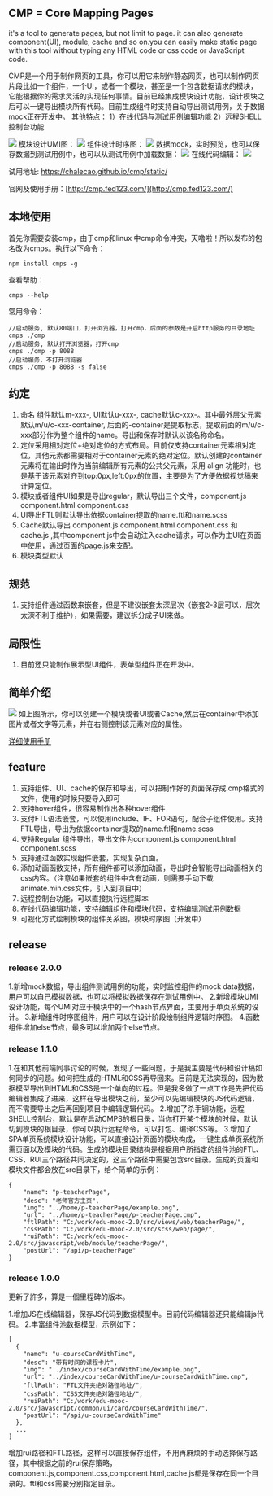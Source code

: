 ## CMP = Core Mapping Pages
it's a tool to generate pages, but not limit to page. it can also generate component(UI), module, cache and so on.you can easily make static page with this tool without typing any HTML code or css code or JavaScript code. 

CMP是一个用于制作网页的工具，你可以用它来制作静态网页，也可以制作网页片段比如一个组件，一个UI，或者一个模块，甚至是一个包含数据请求的模块，它能根据你的需求灵活的实现任何事情。目前已经集成模块设计功能，设计模块之后可以一键导出模块所有代码。目前生成组件时支持自动导出测试用例，关于数据mock正在开发中。
其他特点：
1）在线代码与测试用例编辑功能
2）远程SHELL控制台功能

<img src="https://github.com/chalecao/cmp/raw/master/static/style/images/cmp_overview.png" />
 模块设计UMI图：
<img src="https://github.com/chalecao/cmp/raw/master/static/style/images/cmp_umi.png" />
 组件设计时序图：
<img src="https://github.com/chalecao/cmp/raw/master/static/style/images/cmp_timeline.png" />
 数据mock，实时预览，也可以保存数据到测试用例中，也可以从测试用例中加载数据：
<img src="https://github.com/chalecao/cmp/raw/master/static/style/images/cmp_mock.png" />
 在线代码编辑：
<img src="https://github.com/chalecao/cmp/raw/master/static/style/images/cmp_editor.png" />

试用地址: https://chalecao.github.io/cmp/static/

官网及使用手册：[http://cmp.fed123.com/](http://cmp.fed123.com/)

## 本地使用
首先你需要安装cmp，由于cmp和linux 中cmp命令冲突，天噜啦！所以发布的包名改为cmps。执行以下命令：
```
npm install cmps -g
```
查看帮助：
```
cmps --help
```
常用命令：
```
//启动服务, 默认80端口，打开浏览器，打开cmp，后面的参数是开启http服务的目录地址
cmps ./cmp
//启动服务, 默认打开浏览器，打开cmp
cmps ./cmp -p 8088
//启动服务，不打开浏览器
cmps ./cmp -p 8088 -s false
```

## 约定
1. 命名
  组件默认m-xxx-, UI默认u-xxx-, cache默认c-xxx-。其中最外层父元素默认m/u/c-xxx-container, 后面的-container是提取标志，提取前面的m/u/c-xxx部分作为整个组件的name。导出和保存时默认以该名称命名。
2. 定位采用相对定位+绝对定位的方式布局。目前仅支持container元素相对定位，其他元素都需要相对于container元素的绝对定位。默认创建的container元素将在输出时作为当前编辑所有元素的公共父元素，采用 align 功能时，也是基于该元素对齐到top:0px,left:0px的位置，主要是为了方便依据视觉稿来计算定位。
3. 模块或者组件UI如果是导出regular，默认导出三个文件，component.js component.html component.css
4. UI导出FTL则默认导出依据container提取的name.ftl和name.scss
5. Cache默认导出 component.js component.html component.css 和cache.js ,其中component.js中会自动注入cache请求，可以作为主UI在页面中使用，通过页面的page.js来支配。
6. 模块类型默认

## 规范
1. 支持组件通过函数来嵌套，但是不建议嵌套太深层次（嵌套2-3层可以，层次太深不利于维护），如果需要，建议拆分成子UI来做。

## 局限性
1. 目前还只能制作展示型UI组件，表单型组件正在开发中。

## 简单介绍
<img src="https://github.com/chalecao/cmp/raw/master/static/style/images/cmp_intro.png" />
如上图所示，你可以创建一个模块或者UI或者Cache,然后在container中添加图片或者文字等元素，并在右侧控制该元素对应的属性。

[详细使用手册](https://chalecao.gitbooks.io/cmp-manual/content/)

## feature
1. 支持组件、UI、cache的保存和导出，可以把制作好的页面保存成.cmp格式的文件，使用的时候只要导入即可
2. 支持hover组件，很容易制作出各种hover组件
3. 支付FTL语法嵌套，可以使用include、IF、FOR语句，配合子组件使用。支持FTL导出，导出为依据container提取的name.ftl和name.scss
4. 支持Regular 组件导出，导出文件为component.js component.html component.scss
5. 支持通过函数实现组件嵌套，实现复杂页面。
6. 添加动画函数支持，所有组件都可以添加动画，导出时会智能导出动画相关的css内容。（注意如果嵌套的组件中含有动画，则需要手动下载animate.min.css文件，引入到项目中）
7. 远程控制台功能，可以直接执行远程脚本
8. 在线代码编辑功能，支持编辑组件和模块代码，支持编辑测试用例数据
9. 可视化方式绘制模块的组件关系图，模块时序图（开发中）

## release

### release 2.0.0
1.新增mock数据，导出组件测试用例的功能，实时监控组件的mock data数据，用户可以自己模拟数据，也可以将模拟数据保存在测试用例中。
2.新增模块UMI设计功能，每个UMI对应于模块中的一个hash节点界面，主要用于单页系统的设计。
3.新增组件时序图组件，用户可以在设计阶段绘制组件逻辑时序图。
4.函数组件增加else节点，最多可以增加两个else节点。


### release 1.1.0
1.在和其他前端同事讨论的时候，发现了一些问题，于是我主要是代码和设计稿如何同步的问题。如何把生成的HTML和CSS再导回来。目前是无法实现的，因为数据模型导出到HTML和CSS是一个单向的过程。但是我多做了一点工作是先把代码编辑器集成了进来，这样在导出模块之前，至少可以先编辑模块的JS代码逻辑，而不需要导出之后再回到项目中编辑逻辑代码。
2.增加了杀手锏功能，远程SHELL控制台，默认是在启动CMPS的根目录，当你打开某个模块的时候，默认切到模块的根目录，你可以执行远程命令，可以打包、编译CSS等。
3.增加了SPA单页系统模块设计功能，可以直接设计页面的模块构成，一键生成单页系统所需页面以及模块的代码。生成的模块目录结构是根据用户所指定的组件池的FTL、CSS、RUI三个路径共同决定的，这三个路径中需要包含src目录。生成的页面和模块文件都会放在src目录下，给个简单的示例：
```
{
    "name": "p-teacherPage",
    "desc": "老师官方主页",
    "img": "../home/p-teacherPage/example.png",
    "url": "../home/p-teacherPage/p-teacherPage.cmp",
    "ftlPath": "C:/work/edu-mooc-2.0/src/views/web/teacherPage/",
    "cssPath": "C:/work/edu-mooc-2.0/src/scss/web/page/",
    "ruiPath": "C:/work/edu-mooc-2.0/src/javascript/web/module/teacherPage/",
    "postUrl": "/api/p-teacherPage"
}
```

### release 1.0.0
更新了許多，算是一個里程碑的版本。

1.增加JS在线编辑器，保存JS代码到数据模型中。目前代码编辑器还只能编辑js代码。
2.丰富组件池数据模型，示例如下：
```
[
  {
    "name": "u-courseCardWithTime",
    "desc": "带有时间的课程卡片",
    "img": "../index/courseCardWithTime/example.png",
    "url": "../index/courseCardWithTime/u-courseCardWithTime.cmp",
    "ftlPath": "FTL文件夹绝对路径地址/",
    "cssPath": "CSS文件夹绝对路径地址/",
    "ruiPath": "C:/work/edu-mooc-2.0/src/javascript/common/ui/card/courseCardWithTime/",
    "postUrl": "/api/u-courseCardWithTime"
  },
  ...
]
```
增加rui路径和FTL路径，这样可以直接保存组件，不用再麻烦的手动选择保存路径，其中根据之前的rui保存策略，component.js,component.css,component.html,cache.js都是保存在同一个目录的。ftl和css需要分别指定目录。
  
